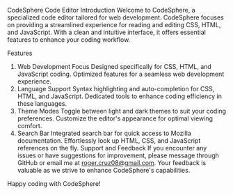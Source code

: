 
CodeSphere Code Editor
Introduction
Welcome to CodeSphere, a specialized code editor tailored for web development. CodeSphere focuses on providing a streamlined experience for reading and editing CSS, HTML, and JavaScript. With a clean and intuitive interface, it offers essential features to enhance your coding workflow.

Features
1. Web Development Focus
Designed specifically for CSS, HTML, and JavaScript coding.
Optimized features for a seamless web development experience.
2. Language Support
Syntax highlighting and auto-completion for CSS, HTML, and JavaScript.
Dedicated tools to enhance coding efficiency in these languages.
3. Theme Modes
Toggle between light and dark themes to suit your coding preferences.
Customize the editor's appearance for optimal viewing comfort.
4. Search Bar
Integrated search bar for quick access to Mozilla documentation.
Effortlessly look up HTML, CSS, and JavaScript references on the fly.
Support and Feedback
If you encounter any issues or have suggestions for improvement, please message through GitHub or email me at roger.cruz08@gmail.com. Your feedback is valuable as we strive to enhance CodeSphere's capabilities.


Happy coding with CodeSphere!